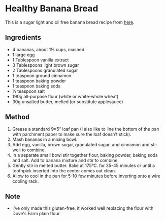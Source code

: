 # Healthy Banana Bread # 

This is a sugar light and oil free banana bread recipe from [here](https://tastesbetterfromscratch.com/skinny-banana-bread/#recipe).
    
    
## Ingredients ## 
    
- 4 bananas, about 1⅓ cups, mashed
- 1 large egg
- 1 Tablespoon vanilla extract
- 3 Tablespoons light brown sugar
- 2 Tablespoons granulated sugar
- 1 teaspoon ground cinnamon
- 1 teaspoon baking powder
- 1 teaspoon baking soda
- ½ teaspoon salt
- 190g all-purpose flour (white or white-whole wheat)
- 30g unsalted butter, melted (or substitute applesauce)

## Method ## 

1. Grease a standard 9×5” loaf pan (I also like to line the bottom of the pan with parchment paper to make sure the loaf doesn’t stick).
1. Mash bananas in a mixing bowl.
1. Add egg, vanilla, brown sugar, granulated sugar, and cinnamon and stir well to combine.  
1. In a separate small bowl stir together flour, baking powder, baking soda and salt. Add to banana mixture and stir to combine. 
1. Gently stir in melted butter. Bake at 175°C. for 35-45 minutes or until a toothpick inserted into the center comes out clean. 
1. Allow to cool in the pan for 5-10 few minutes before inverting onto a wire cooling rack.

## Note ## 

- I've only made this gluten-free, it worked well replacing the flour with Dove's Farm plain flour.
